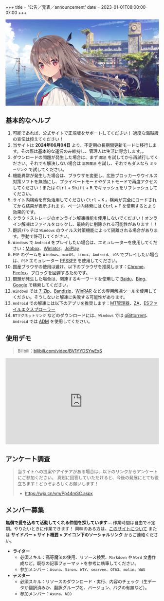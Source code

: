 +++
title = '公告／発表／announcement'
date = 2023-01-01T08:00:00-07:00
+++

![ATRI](/img/atri.webp)

## 基本的なヘルプ

1. 可能であれば、公式サイトで正規版をサポートしてください！ 過度な海賊版の宣伝は控えてください！
2. 当サイトは **2024年06月04日** より、不定期の長期間更新モードに移行します。その際は基本的な運営のみ維持し、管理人は生活に専念します。。
3. ダウンロードの問題が発生した場合は、まず `魔法` を試してから再試行してください。それでも解決しない場合は `高等魔法` を試し、それでもダメなら `ミラーリンク` で試してください。
4. 機能異常が発生した場合は、ブラウザを変更し、広告ブロッカーやウイルス対策ソフトを無効にし、プライベートモードやゲストモードで再度アクセスしてください！または <kbd>Ctrl</kbd> + <kbd>Shift</kbd> + <kbd>R</kbd> でキャッシュをリフレッシュしてください。
5. サイト内検索を有効活用してください <kbd>Ctrl</kbd> + <kbd>K</kbd> 。検索が完全にロードされてから結果が表示されます。ページ内検索には <kbd>Ctrl</kbd> + <kbd>F</kbd> を使用するとより効果的です。
6. クラウドストレージのオンライン解凍機能を使用しないでください！オンライン解凍はファイルをロックし、最終的に削除される可能性があります！！
7. 翻訳パッチは `Windows` のウイルス対策機能によって隔離される場合があります。手動で許可してください。
8. `Windows` で `Android` をプレイしたい場合は、エミュレーターを使用してください：[Mobox](https://github.com/olegos2/mobox/blob/main/README-zh_CN.md)、[Winlator](https://winlator.org/)、[JoiPlay](https://joiplay.org/)
9. `PSP` のゲームを `Windows`、`macOS`、`Linux`、`Android`、`iOS` でプレイしたい場合は、`PSP` エミュレーター [PPSSPP](https://www.ppsspp.org/) を使用してください。
10. 国産ブラウザの使用は避け、以下のブラウザを推奨します：[Chrome](https://www.google.com/intl/ja/chrome/)、[Firefox](https://www.mozilla.org/ja/firefox/)。ブロックを回避するためです。
11. 問題が発生した場合は、関連するキーワードを使用して [Baidu](https://www.baidu.com/)、[Bing](https://www.bing.com/)、[Google](https://www.google.com/) で検索してください。
12. `Windows` では [7-Zip](https://sparanoid.com/lab/7z/)、[Bandizip](https://www.bandisoft.com/bandizip/)、[WinRAR](https://www.win-rar.com/) などの専用解凍ツールを使用してください。そうしないと解凍に失敗する可能性があります。
13. `Android` での解凍には以下のアプリを推奨します：[MT管理器](https://mt2.cn/)、[ZA](https://play.google.com/store/apps/details?id=ru.zdevs.zarchiver&pcampaignid=web_share)、[ESファイルエクスプローラー](http://www.estrongs.com/)
14. `BTマグネットリンク` などのダウンロードには、`Windows` では [qBittorrent](https://github.com/c0re100/qBittorrent-Enhanced-Edition)、`Android` では [ADM](https://play.google.com/store/apps/details?id=com.dv.adm&pcampaignid=web_share) を使用してください。

## 使用デモ

> Bilibili：[bilibili.com/video/BV1YYDSYwExS](https://www.bilibili.com/video/BV1YYDSYwExS/?share_source=copy_web&vd_source=fad28c3dbd9214bb50e66f8dd77d9f46)

<iframe style="width: 100%; aspect-ratio: 16 / 9;" src="https://player.bilibili.com/player.html?isOutside=true&aid=113441243205169&bvid=BV1YYDSYwExS&cid=26655394707&p=1&autoplay=0&t=8" scrolling="no" border="0" frameborder="no" framespacing="0" allowfullscreen="true"></iframe>

## アンケート調査

> 当サイトへの提案やアイデアがある場合は、以下のリンクからアンケートにご参加ください。
> 真剣に回答していただけると、今後の発展にとても役立ちます！どうぞよろしくお願いします！
> - <https://wjx.cn/vm/Pp44mSC.aspx>

## メンバー募集

**無償で愛を込めて活動してくれる仲間を探しています…**
作業時間は自由で不定期。やりたいときに作業できます！
興味のある方は、[このサイトについて](/about/) または **サイドバー > サイト概要 > アイコン下のソーシャルリンク** からご連絡ください。

- **ライター**
  - 必須スキル：高等魔法の使用、リソース検索、`Markdown` や `Word` 文書作成など。既存の記事フォーマットを参考に執筆してください。
  - 参加メンバー：`Asuna`、`Sinon`、`WTY`、`searvee`、`OT63`、`molin`、`WWS`
- **テスター**
  - 必須スキル：リソースのダウンロード・実行、内容のチェック（生データか翻訳済みか、翻訳グループ名、バージョン、バグの有無など）。
  - 参加メンバー：`Asuna`、`NEO`
